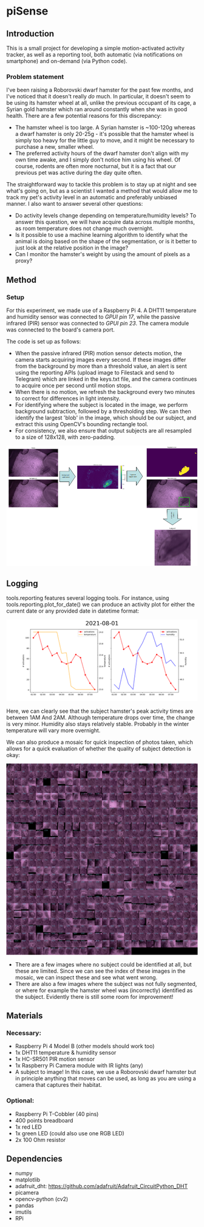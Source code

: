 # piSense
## Introduction
This is a small project for developing a simple motion-activated activity tracker, as well as a reporting tool, both automatic (via notifications on smartphone) and on-demand (via Python code). 

### Problem statement
I've been raising a Roborovski dwarf hamster for the past few months, and I've noticed that it doesn't really *do* much. In particular, it doesn't seem to be using its hamster wheel at all, unlike the previous occupant of its cage, a Syrian gold hamster which ran around constantly when she was in good health. There are a few potential reasons for this discrepancy:
- The hamster wheel is too large. A Syrian hamster is ~100-120g whereas a dwarf hamster is only 20-25g - it's possible that the hamster wheel is simply too heavy for the little guy to move, and it might be necessary to purchase a new, smaller wheel.
- The preferred activity hours of the dwarf hamster don't align with my own time awake, and I simply don't notice him using his wheel. Of course, rodents are often more nocturnal, but it is a fact that our previous pet was active during the day quite often.

The straightforward way to tackle this problem is to stay up at night and see what's going on, but as a scientist I wanted a method that would allow me to track my pet's activity level in an automatic and preferably unbiased manner. I also want to answer several other questions:
- Do activity levels change depending on temperature/humidity levels? To answer this question, we will have acquire data across multiple months, as room temperature does not change much overnight.
- Is it possible to use a machine learning algorithm to identify what the animal is doing based on the shape of the segmentation, or is it better to just look at the relative position in the image? 
- Can I monitor the hamster's weight by using the amount of pixels as a proxy?

## Method
### Setup
For this experiment, we made use of a Raspberry Pi 4. A DHT11 temperature and humidity sensor was connected to *GPUI pin 17*, while the passive infrared (PIR) sensor was connected to *GPUI pin 23*. The camera module was connected to the board's camera port. 

The code is set up as follows:
- When the passive infrared (PIR) motion sensor detects motion, the camera starts acquiring images every second. If these images differ from the background by more than a threshold value, an alert is sent using the reporting APIs (upload image to Filestack and send to Telegram) which are linked in the keys.txt file, and the camera continues to acquire once per second until motion stops.
- When there is no motion, we refresh the background every two minutes to correct for differences in light intensity.
- For identifying where the subject is located in the image, we perform background subtraction, followed by a thresholding step. We can then identify the largest 'blob' in the image, which should be our subject, and extract this using OpenCV's bounding rectangle tool.
- For consistency, we also ensure that output subjects are all resampled to a size of 128x128, with zero-padding.

 ![Figure_1](/Figure_1.png)

## Logging
tools.reporting features several logging tools. For instance, using tools.reporting.plot_for_date() we can produce an activity plot for either the current date or any provided date in datetime format:

![dateplot](/2021-08-01_plot.png)

Here, we can clearly see that the subject hamster's peak activity times are between 1AM And 2AM. Although temperature drops over time, the change is very minor. Humidity also stays relatively stable. Probably in the winter temperature will vary more overnight.

We can also produce a mosaic for quick inspection of photos taken, which allows for a quick evaluation of whether the quality of subject detection is okay:

![mosaic](/mosaic.jpg)

- There are a few images where no subject could be identified at all, but these are limited. Since we can see the index of these images in the mosaic, we can inspect these and see what went wrong.
- There are also a few images where the subject was not fully segmented, or where for example the hamster wheel was (incorrectly) identified as the subject. Evidently there is still some room for improvement!

## Materials
### Necessary:
- Raspberry Pi 4 Model B (other models should work too)
- 1x DHT11 temperature & humidity sensor
- 1x HC-SR501 PIR motion sensor
- 1x Raspberry Pi Camera module with IR lights (any)
- A subject to image! In this case, we use a Roborovski dwarf hamster but in principle anything that moves can be used, as long as you are using a camera that captures their habitat.

### Optional:
- Raspberry Pi T-Cobbler (40 pins)
- 400 points breadboard
- 1x red LED
- 1x green LED (could also use one RGB LED)
- 2x 100 Ohm resistor

## Dependencies
- numpy
- matplotlib
- adafruit_dht: https://github.com/adafruit/Adafruit_CircuitPython_DHT
- picamera
- opencv-python (cv2)
- pandas
- imutils
- RPi
